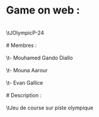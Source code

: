 # Game on web : <br>
<br>
    \tJOlympicP-24 <br>
<br>
# Membres : <br>
<br>
    \t- Mouhamed Gando Diallo <br>
<br>
    \t- Mouna Aarour <br>
<br>
    \t- Evan Gallice <br>
<br>
# Description :<br>
<br>
    \tJeu de course sur piste olympique<br>
 <br>
 
